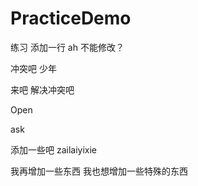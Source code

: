 # PracticeDemo
练习
添加一行
ah
不能修改？

冲突吧 少年

来吧 解决冲突吧

Open

ask


添加一些吧
zailaiyixie


我再增加一些东西
我也想增加一些特殊的东西
